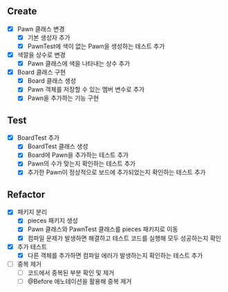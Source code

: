## Create
- [X] Pawn 클래스 변경 
  - [X] 기본 생성자 추가 
  - [X] PawnTest에 색이 없는 Pawn을 생성하는 테스트 추가
- [X] 색깔을 상수로 변경
  - [X] Pawn 클래스에 색을 나타내는 상수 추가
- [X] Board 클래스 구현 
  - [X] Board 클래스 생성 
  - [X] Pawn 객체를 저장할 수 있는 멤버 변수로 추가 
  - [X] Pawn을 추가하는 기능 구현

## Test
- [X] BoardTest 추가 
  - [X] BoardTest 클래스 생성 
  - [X] Board에 Pawn을 추가하는 테스트 추가 
  - [X] Pawn의 수가 맞는지 확인하는 테스트 추가 
  - [X] 추가한 Pawn이 정상적으로 보드에 추가되었는지 확인하는 테스트 추가

## Refactor
- [X] 패키지 분리 
  - [X] pieces 패키지 생성 
  - [X] Pawn 클래스와 PawnTest 클래스를 pieces 패키지로 이동 
  - [X] 컴파일 문제가 발생하면 해결하고 테스트 코드를 실행해 모두 성공하는지 확인
- [X] 추가 테스트 
  - [X] 다른 객체를 추가하면 컴파일 에러가 발생하는지 확인하는 테스트 추가
- [ ] 중복 제거 
  - [ ] 코드에서 중복된 부분 확인 및 제거 
  - [ ] @Before 애노테이션을 활용해 중복 제거